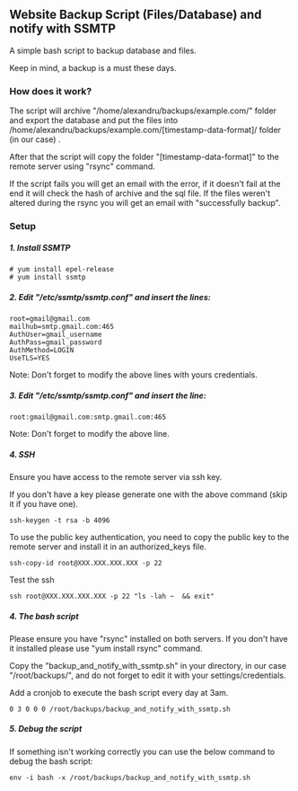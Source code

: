 ## Website Backup Script (Files/Database) and notify with SSMTP

A simple bash script to backup database and files.

Keep in mind, a backup is a must these days.

### How does it work?
The script will archive "/home/alexandru/backups/example.com/" folder and export the database and put the files into /home/alexandru/backups/example.com/[timestamp-data-format]/ folder (in our case) .

After that the script will copy the folder "[timestamp-data-format]" to the remote server using "rsync" command.

If the script fails you will get an email with the error, if it doesn't fail at the end it will check the hash of archive and the sql file.  If the files weren't altered during the rsync you will get an email with "successfully backup".
 
### Setup

##### 1. Install SSMTP
```
# yum install epel-release
# yum install ssmtp
```

##### 2. Edit "/etc/ssmtp/ssmtp.conf" and insert the lines:
```
root=gmail@gmail.com
mailhub=smtp.gmail.com:465
AuthUser=gmail_username
AuthPass=gmail_password
AuthMethod=LOGIN
UseTLS=YES
```

Note: Don't forget to modify the above lines with yours credentials.

##### 3. Edit "/etc/ssmtp/ssmtp.conf" and insert the line:

```
root:gmail@gmail.com:smtp.gmail.com:465
```
Note: Don't forget to modify the above line.

##### 4. SSH 

Ensure you have access to the remote server via ssh key. 

If you don't have a key please generate one with the above command (skip it if you have one).
```
ssh-keygen -t rsa -b 4096
``` 

To use the public key authentication, you need to copy the public key to the remote server and install it in an authorized_keys file.

```
ssh-copy-id root@XXX.XXX.XXX.XXX -p 22
```

Test the ssh
```
ssh root@XXX.XXX.XXX.XXX -p 22 "ls -lah ~  && exit"
```

##### 4. The bash script

Please ensure you have "rsync" installed on both servers. If you don't have it installed please use "yum install rsync" command.

Copy the "backup_and_notify_with_ssmtp.sh" in your directory, in our case "/root/backups/", and do not forget to edit it with your settings/credentials.

Add a cronjob to execute the bash script every day at 3am.

```
0 3 0 0 0 /root/backups/backup_and_notify_with_ssmtp.sh
```

##### 5. Debug the script

If something isn't working correctly you can use the below command to debug the bash script:
```
env -i bash -x /root/backups/backup_and_notify_with_ssmtp.sh
```